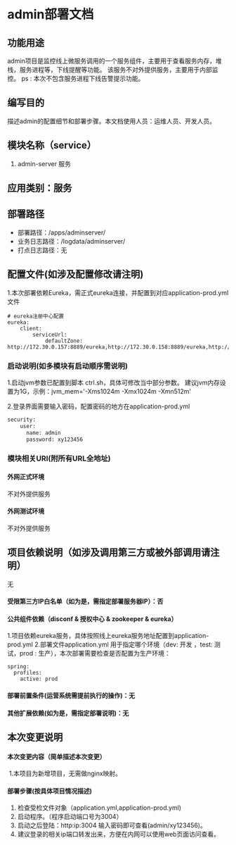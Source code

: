 # admin部署文档

## 功能用途

admin项目是监控线上微服务调用的一个服务组件，主要用于查看服务内存，堆栈，服务进程等，下线提醒等功能。
该服务不对外提供服务，主要用于内部监控。
ps : 本次不包含服务进程下线告警提示功能。

## 编写目的

描述admin的配置细节和部署步骤。本文档使用人员：运维人员、开发人员。

## 模块名称（service）

1. admin-server 服务

## 应用类别：服务

## 部署路径

- 部署路径：/apps/adminserver/
- 业务日志路径：/logdata/adminserver/
- 打点日志路径：无

## 配置文件(如涉及配置修改请注明)

1.本次部署依赖Eureka，需正式eureka连接，并配置到对应application-prod.yml文件

```
# eureka注册中心配置
eureka: 
	client:
        serviceUrl:
			defaultZone: http://172.30.0.157:8889/eureka,http://172.30.0.158:8889/eureka,http://172.30.0.159:8889/eureka,http://172.30.0.160:8889/eureka,http://172.30.0.161:8889/eureka,http://172.30.0.162:8889/eureka
```

### 启动说明(如多模块有启动顺序需说明)

1.启动jvm参数已配置到脚本 ctrl.sh，具体可修改当中部分参数。
  建议jvm内存设置为1G，示例：jvm_mem='-Xms1024m -Xmx1024m -Xmn512m'

2.登录界面需要输入密码，配置密码的地方在application-prod.yml

```xml
security:
    user:
      name: admin
      password: xy123456
```

### 模块相关URI(附所有URL全地址)

#### 外网正式环境

不对外提供服务

#### 外网测试环境
不对外提供服务

## 项目依赖说明（如涉及调用第三方或被外部调用请注明）
无
#### 受限第三方IP白名单（如为是，需指定部署服务器IP）：否

#### 公共组件依赖（disconf & 授权中心 & zookeeper  & eureka）

1.项目依赖eureka服务，具体按照线上eureka服务地址配置到application-prod.yml
2.部署文件application.yml 用于指定哪个环境（dev: 开发  ，test: 测试，prod : 生产），本次部署需要检查是否配置为生产环境：

```
spring:
  profiles:
    active: prod
```

#### 部署前置条件(运营系统需提前执行的操作)：无

#### 其他扩展依赖(如为是，需指定部署说明)：无

## 本次变更说明
#### 本次变更内容（简单描述本次变更）
​	1.本项目为新增项目，无需做nginx映射。
#### 部署步骤(按具体项目情况描述)

1. 检查受检文件对象（application.yml,application-prod.yml) 
2. 启动程序。（程序启动端口号为3004）
3. 启动之后登陆：http:ip:3004   输入密码即可查看(admin/xy123456)。
4. 建议登录的相关ip端口转发出来，方便在内网可以使用web页面访问查看。